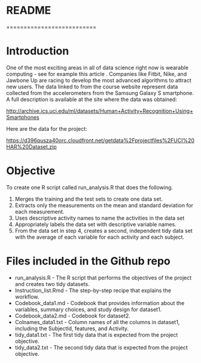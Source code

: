 # README 
==========================

# Introduction

One of the most exciting areas in all of data science right now is wearable computing - see for example this article . Companies like Fitbit, Nike, and Jawbone Up are racing to develop the most advanced algorithms to attract new users. The data linked to from the course website represent data collected from the accelerometers from the Samsung Galaxy S smartphone. A full description is available at the site where the data was obtained:

http://archive.ics.uci.edu/ml/datasets/Human+Activity+Recognition+Using+Smartphones

Here are the data for the project:

https://d396qusza40orc.cloudfront.net/getdata%2Fprojectfiles%2FUCI%20HAR%20Dataset.zip


# Objective

To create one R script called run_analysis.R that does the following.

1. Merges the training and the test sets to create one data set.
2. Extracts only the measurements on the mean and standard deviation for each measurement.
3. Uses descriptive activity names to name the activities in the data set
4. Appropriately labels the data set with descriptive variable names.
5. From the data set in step 4, creates a second, independent tidy data set with the average of each variable for each activity and each subject.


# Files included in the Github repo

* run_analysis.R - The R script that performs the objectives of the project and creates two tidy datasets. 
* Instruction_list.Rmd - The step-by-step recipe that explains the workflow.
* Codebook_data1.md - Codebook that provides information about the variables, summary choices, and study design for dataset1.
* Codebook_data2.md - Codebook for dataset2.
* Colnames_data1.txt - Column names of all the columns in dataset1, including the SubjectId, features, and Activity. 
* tidy_data1.txt - The first tidy data that is expected from the project objective.
* tidy_data2.txt - The second tidy data that is expected from the project objective.
